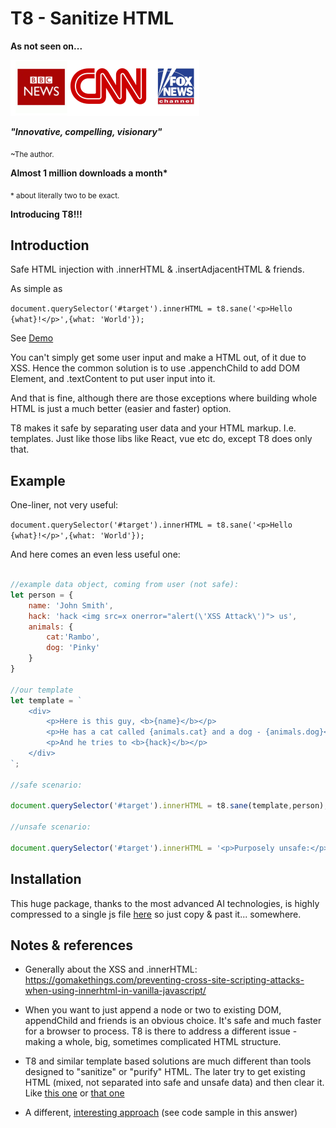 # T8 - Sanitize HTML

**As not seen on...**

<img src = 'stuff/images/media-logos.png'>

***"Innovative, compelling, visionary"*** 

<sub>\~The author.</sub>

**Almost 1 million downloads a month\***

<sub>\* about literally two to be exact.</sub>

**Introducing T8!!!**

## Introduction

Safe HTML  injection with .innerHTML &amp; .insertAdjacentHTML &amp; friends.

As simple as 

``` document.querySelector('#target').innerHTML = t8.sane('<p>Hello {what}!</p>',{what: 'World'}); ```

See [Demo](https://jsfiddle.net/kpion/wfzqvtmd/)

You can't simply get some user input and make a HTML out, of it due to XSS. Hence the common solution is to use .appenchChild to add DOM Element, and .textContent to put user input into it.

And that is fine, although there are those exceptions where building whole HTML is just a much better (easier and faster) option.

T8 makes it safe by separating user data and your HTML markup. I.e. templates. Just like those libs like React, vue etc do, except T8 does only that.

## Example

One-liner, not very useful: 

``` document.querySelector('#target').innerHTML = t8.sane('<p>Hello {what}!</p>',{what: 'World'}); ``` 

And here comes an even less useful one:

```js

//example data object, coming from user (not safe):
let person = {
    name: 'John Smith',
    hack: 'hack <img src=x onerror="alert(\'XSS Attack\')"> us',
    animals: {
        cat:'Rambo',
        dog: 'Pinky'
    }
}

//our template 
let template = `
    <div>
        <p>Here is this guy, <b>{name}</b></p> 
        <p>He has a cat called {animals.cat} and a dog - {animals.dog}</p> 
        <p>And he tries to <b>{hack}</b></p> 
    </div>
`;

//safe scenario: 

document.querySelector('#target').innerHTML = t8.sane(template,person);

//unsafe scenario: 

document.querySelector('#target').innerHTML = '<p>Purposely unsafe:</p>' + t8.raw(template,person);

```
## Installation 

This huge package, thanks to the most advanced AI technologies, is highly compressed to a single js file [here](src/t8.js) so just copy &amp; past it... somewhere.

## Notes &amp; references

 - Generally about the XSS and .innerHTML:  https://gomakethings.com/preventing-cross-site-scripting-attacks-when-using-innerhtml-in-vanilla-javascript/

 - When you want to just append a node or two to existing DOM, appendChild and friends is an obvious choice. It's safe and much faster for a browser to process. T8 is there to address a different issue - making a whole, big, sometimes complicated HTML structure. 

 - T8 and similar template based solutions are much different than tools designed to "sanitize" or "purify" HTML. The later try to get existing HTML (mixed, not separated into safe and unsafe data) and then clear it. Like [this one](https://github.com/punkave/sanitize-html) or [that one](https://github.com/cure53/DOMPurify) 


 - A different, [interesting approach](https://stackoverflow.com/a/2947012/4568686) (see code sample in this answer)

